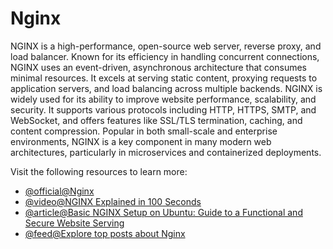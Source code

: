 # Nginx

NGINX is a high-performance, open-source web server, reverse proxy, and load balancer. Known for its efficiency in handling concurrent connections, NGINX uses an event-driven, asynchronous architecture that consumes minimal resources. It excels at serving static content, proxying requests to application servers, and load balancing across multiple backends. NGINX is widely used for its ability to improve website performance, scalability, and security. It supports various protocols including HTTP, HTTPS, SMTP, and WebSocket, and offers features like SSL/TLS termination, caching, and content compression. Popular in both small-scale and enterprise environments, NGINX is a key component in many modern web architectures, particularly in microservices and containerized deployments.

Visit the following resources to learn more:

- [@official@Nginx](https://nginx.org/)
- [@video@NGINX Explained in 100 Seconds](https://www.youtube.com/watch?v=JKxlsvZXG7c)
- [@article@Basic NGINX Setup on Ubuntu: Guide to a Functional and Secure Website Serving](https://swissmade.host/en/blog/basic-nginx-setup-ubuntu-guide-to-a-functional-and-secure-website-serving)
- [@feed@Explore top posts about Nginx](https://app.daily.dev/tags/nginx?ref=roadmapsh)
